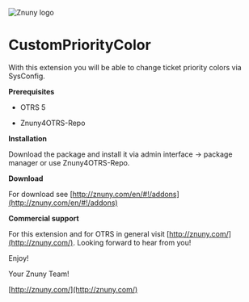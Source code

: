 ![Znuny logo](http://znuny.com/assets/images/logo_small.png)

CustomPriorityColor
=================
With this extension you will be able to change ticket priority colors via SysConfig.

**Prerequisites**

- OTRS 5

- Znuny4OTRS-Repo

**Installation**

Download the package and install it via admin interface -> package manager or use Znuny4OTRS-Repo.

**Download**

For download see [http://znuny.com/en/#!/addons](http://znuny.com/en/#!/addons)

**Commercial support**

For this extension and for OTRS in general visit [http://znuny.com/](http://znuny.com/). Looking forward to hear from you!

Enjoy!

 Your Znuny Team!

 [http://znuny.com/](http://znuny.com/)
